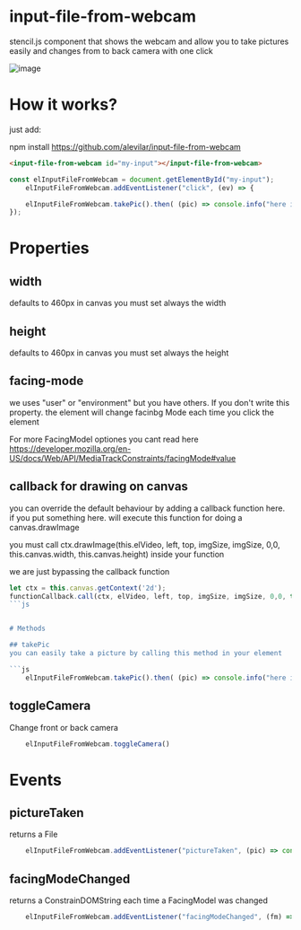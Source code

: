 # input-file-from-webcam
stencil.js component that shows the webcam and allow you to take pictures easily and changes from to back camera with one click

![image](https://user-images.githubusercontent.com/222193/225028312-5d30ae4c-4c49-4665-9d49-6d0977e5e2d9.png)






# How it works?

just add:

npm install https://github.com/alevilar/input-file-from-webcam


```html
<input-file-from-webcam id="my-input"></input-file-from-webcam>
```


```js
const elInputFileFromWebcam = document.getElementById("my-input");
    elInputFileFromWebcam.addEventListener("click", (ev) => {

    elInputFileFromWebcam.takePic().then( (pic) => console.info("here is your picture", pic))
});
```


# Properties

## width 
defaults to 460px
in canvas you must set always the width

## height 
defaults to 460px
in canvas you must set always the height

## facing-mode 
we uses "user" or "environment" but you have others. If you don't write this property. the element will change facinbg Mode each time you click the element

For more FacingModel optiones you cant read here https://developer.mozilla.org/en-US/docs/Web/API/MediaTrackConstraints/facingMode#value

## callback for drawing on canvas 
you can override the default behaviour by adding a callback function here.
if you put something here. will execute this function for doing a canvas.drawImage

you must call 
ctx.drawImage(this.elVideo, left, top, imgSize, imgSize, 0,0, this.canvas.width, this.canvas.height)
inside your function

we are just bypassing the callback function

```js
let ctx = this.canvas.getContext('2d');
functionCallback.call(ctx, elVideo, left, top, imgSize, imgSize, 0,0, this.canvas.width, this.canvas.height);
```js


# Methods

## takePic
you can easily take a picture by calling this method in your element

```js
    elInputFileFromWebcam.takePic().then( (pic) => console.info("here is your picture", pic))
```


## toggleCamera
Change front or back camera

```js
    elInputFileFromWebcam.toggleCamera()
```



# Events

## pictureTaken
returns a File

```js
    elInputFileFromWebcam.addEventListener("pictureTaken", (pic) => console.info("here is my pic from callback", pic))
```



## facingModeChanged
returns a ConstrainDOMString each time a FacingModel was changed
```js
    elInputFileFromWebcam.addEventListener("facingModeChanged", (fm) => console.info("here is your facing Mode now", fm))
```
